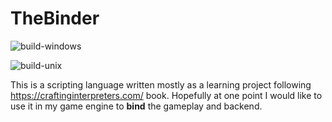 # TheBinder 
![build-windows](https://github.com/giordi91/TheBinder/workflows/build-windows/badge.svg?branch=develop)

![build-unix](https://github.com/giordi91/TheBinder/workflows/build-unix/badge.svg?branch=develop)

This is a scripting language written mostly as a learning project following https://craftinginterpreters.com/ book. Hopefully at one point I would like to use it in my game engine to **bind** the gameplay and backend.
